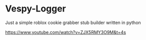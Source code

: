 # Vespy-Logger
Just a simple roblox cookie grabber stub builder written in python

https://www.youtube.com/watch?v=ZJX5RMY3O9M&t=4s
